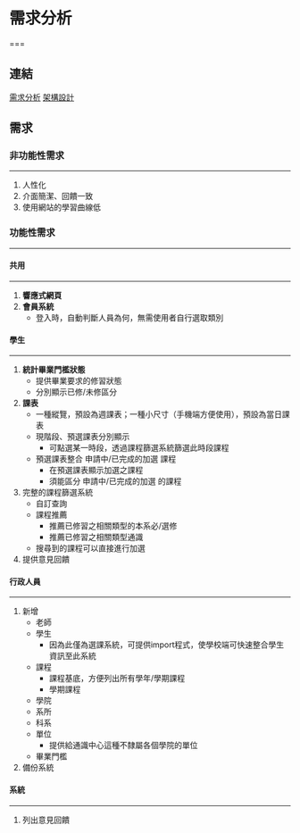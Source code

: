 # 需求分析
===

## 連結
[需求分析](./requirement.md)
[架構設計](./design.md)

## 需求
### 非功能性需求
---
1. 人性化
1. 介面簡潔、回饋一致
1. 使用網站的學習曲線低

### 功能性需求
---
#### 共用
---
1. **響應式網頁**
1. **會員系統**
   + 登入時，自動判斷人員為何，無需使用者自行選取類別

#### 學生
---
1. **統計畢業門檻狀態**
   + 提供畢業要求的修習狀態
   + 分別顯示已修/未修區分
1. **課表**
   + 一種縱覽，預設為週課表；一種小尺寸（手機端方便使用），預設為當日課表
   + 現階段、預選課表分別顯示
      - 可點選某一時段，透過課程篩選系統篩選此時段課程
   + 預選課表整合 申請中/已完成的加選 課程
      - 在預選課表顯示加選之課程
      - 須能區分 申請中/已完成的加選 的課程
1. 完整的課程篩選系統
   + 自訂查詢
   + 課程推薦
      - 推薦已修習之相關類型的本系必/選修
      - 推薦已修習之相關類型通識
   + 搜尋到的課程可以直接進行加選
1. 提供意見回饋

#### 行政人員
---
1. 新增
   + 老師
   + 學生
      - 因為此僅為選課系統，可提供import程式，使學校端可快速整合學生資訊至此系統
   + 課程
      - 課程基底，方便列出所有學年/學期課程
      - 學期課程
   + 學院
   + 系所
   + 科系
   + 單位
      - 提供給通識中心這種不隸屬各個學院的單位
   + 畢業門檻
1. 備份系統

#### 系統
---
1. 列出意見回饋
